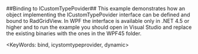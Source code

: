 ##Binding to ICustomTypePovider##
This example demonstrates how an object implementing the ICustomTypePovider interface can be defined and bound to RadGridView.
In WPF the interface is available only in .NET 4.5 or higher and to run the example you should open in Visual Studio and replace the existing binaries with the ones in the WPF45 folder.

<KeyWords: bind, icystomtypeprovider, dynamic>